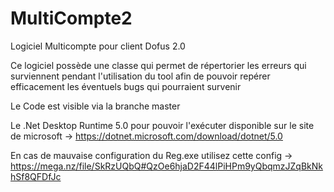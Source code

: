# MultiCompte2
Logiciel Multicompte pour client Dofus 2.0

Ce logiciel possède une classe qui permet de répertorier les erreurs qui surviennent pendant l'utilisation du tool afin de pouvoir repérer efficacement les éventuels bugs qui pourraient survenir

Le Code est visible via la branche master

Le .Net Desktop Runtime 5.0 pour pouvoir l'exécuter disponible sur le site de microsoft -> https://dotnet.microsoft.com/download/dotnet/5.0

En cas de mauvaise configuration du Reg.exe utilisez cette config -> https://mega.nz/file/SkRzUQbQ#QzOe6hjaD2F44lPiHPm9yQbqmzJZqBkNkhSf8QFDfJc
